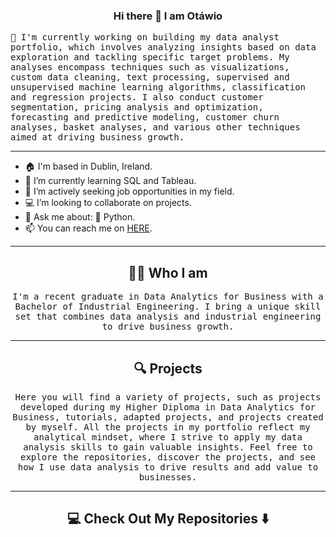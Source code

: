 ### <p align='center'> Hi there 👋 I am Otáwio</p>

  <samp>🔭 I'm currently working on building my data analyst portfolio, which involves analyzing insights based on data exploration and tackling specific target problems. My analyses encompass techniques such as visualizations, custom data cleaning, text processing, supervised and unsupervised machine learning algorithms, classification and regression projects. I also conduct customer segmentation, pricing analysis and optimization, forecasting and predictive modeling, customer churn analyses, basket analyses, and various other techniques aimed at driving business growth.</samp>
</p>

---

- 🏠 I'm based in Dublin, Ireland.
- 🌱 I’m currently learning SQL and Tableau.
- 💼 I’m actively seeking job opportunities in my field.
- 💻 I’m looking to collaborate on projects.
- 💬 Ask me about: 🐍 Python.
- 📫 You can reach me on [HERE](otawiochaves@icloud.com).

---

<h2 align="center">👨‍💻 Who I am</h2>
<p align="center">
  <samp>I'm a recent graduate in Data Analytics for Business with a Bachelor of Industrial Engineering. I bring a unique skill set that combines data analysis and industrial engineering to drive business growth.</samp>
</p> 

---
    
<h2 align="center">🔍 Projects</h2>
<p align="center">
  <samp>Here you will find a variety of projects, such as projects developed during my Higher Diploma in Data Analytics for Business, tutorials, adapted projects, and projects created by myself. All the projects in my portfolio reflect my analytical mindset, where I strive to apply my data analysis skills to gain valuable insights. Feel free to explore the repositories, discover the projects, and see how I use data analysis to drive results and add value to businesses.</samp>
</p> 

---

<h2 align="center">💻 Check Out My Repositories ⬇️ </h2>
